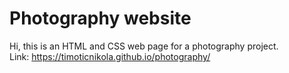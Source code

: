 # Photography website

Hi, this is an HTML and CSS web page for a photography project.
<br/>
Link: https://timoticnikola.github.io/photography/
